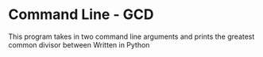# Command Line - GCD
This program takes in two command line arguments and prints  the greatest common divisor between
Written in Python